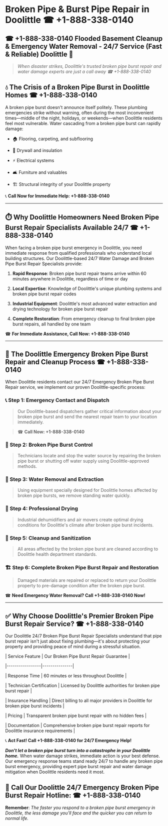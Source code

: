 # Broken Pipe & Burst Pipe Repair in Doolittle ☎ +1-888-338-0140  
## ☎ +1-888-338-0140 Flooded Basement Cleanup & Emergency Water Removal - 24/7 Service (Fast & Reliable) Doolittle 🚨  

> *When disaster strikes, Doolittle's trusted broken pipe burst repair and water damage experts are just a call away ☎ +1-888-338-0140*  

## 💧 The Crisis of a Broken Pipe Burst in Doolittle Homes ☎ +1-888-338-0140  

A broken pipe burst doesn't announce itself politely. These plumbing emergencies strike without warning, often during the most inconvenient times—middle of the night, holidays, or weekends—when Doolittle residents feel most vulnerable. Water cascading from a broken pipe burst can rapidly damage:  

* 🏠 Flooring, carpeting, and subflooring  
* 🧱 Drywall and insulation  
* ⚡ Electrical systems  
* 🛋️ Furniture and valuables  
* 🏗️ Structural integrity of your Doolittle property  

📞 **Call Now for Immediate Help: +1-888-338-0140**  

---  

## ⏱️ Why Doolittle Homeowners Need Broken Pipe Burst Repair Specialists Available 24/7 ☎ +1-888-338-0140  

When facing a broken pipe burst emergency in Doolittle, you need immediate response from qualified professionals who understand local building structures. Our Doolittle-based 24/7 Water Damage and Broken Pipe Burst Repair Specialists provide:  

1. **Rapid Response**: Broken pipe burst repair teams arrive within 60 minutes anywhere in Doolittle, regardless of time or day  
2. **Local Expertise**: Knowledge of Doolittle's unique plumbing systems and broken pipe burst repair codes  
3. **Industrial Equipment**: Doolittle's most advanced water extraction and drying technology for broken pipe burst repair  
4. **Complete Restoration**: From emergency cleanup to final broken pipe burst repairs, all handled by one team  

☎ **For Immediate Assistance, Call Now: +1-888-338-0140**  

---  

## 🔧 The Doolittle Emergency Broken Pipe Burst Repair and Cleanup Process ☎ +1-888-338-0140  

When Doolittle residents contact our 24/7 Emergency Broken Pipe Burst Repair service, we implement our proven Doolittle-specific process:  

### 📞 Step 1: Emergency Contact and Dispatch  
> Our Doolittle-based dispatchers gather critical information about your broken pipe burst and send the nearest repair team to your location immediately.  
> ☎ **Call Now: +1-888-338-0140**  

### 🚿 Step 2: Broken Pipe Burst Control  
> Technicians locate and stop the water source by repairing the broken pipe burst or shutting off water supply using Doolittle-approved methods.  

### 🌊 Step 3: Water Removal and Extraction  
> Using equipment specially designed for Doolittle homes affected by broken pipe bursts, we remove standing water quickly.  

### 💨 Step 4: Professional Drying  
> Industrial dehumidifiers and air movers create optimal drying conditions for Doolittle's climate after broken pipe burst incidents.  

### 🧼 Step 5: Cleanup and Sanitization  
> All areas affected by the broken pipe burst are cleaned according to Doolittle health department standards.  

### 🏗️ Step 6: Complete Broken Pipe Burst Repair and Restoration  
> Damaged materials are repaired or replaced to return your Doolittle property to pre-damage condition after the broken pipe burst.  

☎ **Need Emergency Water Removal? Call +1-888-338-0140 Now!**  

---  

## ✅ Why Choose Doolittle's Premier Broken Pipe Burst Repair Service? ☎ +1-888-338-0140  

Our Doolittle 24/7 Broken Pipe Burst Repair Specialists understand that pipe burst repair isn't just about fixing plumbing—it's about protecting your property and providing peace of mind during a stressful situation.  

| Service Feature | Our Broken Pipe Burst Repair Guarantee |  
|-----------------|---------------|  
| Response Time | 60 minutes or less throughout Doolittle |  
| Technician Certification | Licensed by Doolittle authorities for broken pipe burst repair |  
| Insurance Handling | Direct billing to all major providers in Doolittle for broken pipe burst incidents |  
| Pricing | Transparent broken pipe burst repair with no hidden fees |  
| Documentation | Comprehensive broken pipe burst repair reports for Doolittle insurance requirements |  

📞 **Act Fast! Call +1-888-338-0140 for 24/7 Emergency Help!**  

***Don't let a broken pipe burst turn into a catastrophe in your Doolittle home.*** When water damage strikes, immediate action is your best defense. Our emergency response teams stand ready 24/7 to handle any broken pipe burst emergency, providing expert pipe burst repair and water damage mitigation when Doolittle residents need it most.  

## 📱 Call Our Doolittle 24/7 Emergency Broken Pipe Burst Repair Hotline: ☎ +1-888-338-0140  

**Remember**: *The faster you respond to a broken pipe burst emergency in Doolittle, the less damage you'll face and the quicker you can return to normal life.*
